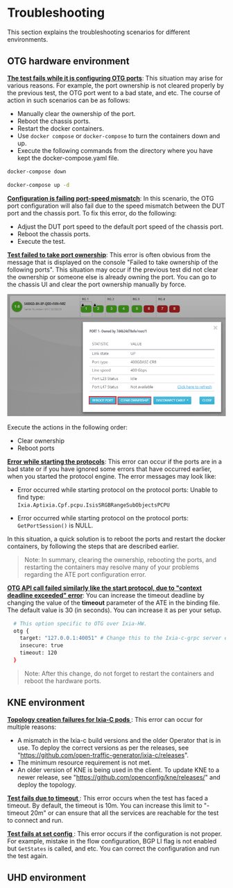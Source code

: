 # Troubleshooting

This section explains the troubleshooting scenarios for different environments.

## OTG hardware environment

**<ins>The test fails while it is configuring OTG ports</ins>**: This situation may arise for various reasons. For example, the port ownership is not cleared properly by the previous test, the OTG port went to a bad state, and etc. The course of action in such scenarios can be as follows:

* Manually clear the ownership of the port.
* Reboot the chassis ports.
* Restart the docker containers.
* Use `docker compose` or `docker-compose` to turn the containers down and up.
* Execute the following commands from the directory where you have kept the docker-compose.yaml file.

```sh
docker-compose down
```

```sh
docker-compose up -d
```

**<ins>Configuration is failing port-speed mismatch</ins>**: In this scenario, the OTG port configuration will also fail due to the speed mismatch between the DUT port and the chassis port.
To fix this error, do the following:

* Adjust the DUT port speed to the default port speed of the chassis port.
* Reboot the chassis ports.
* Execute the test.

**<ins>Test failed to take port ownership</ins>**: This error is often obvious from the message that is displayed on the console "Failed to take ownership of the following ports". This situation may occur if the previous test did not clear the ownership or someone else is already owning the port. You can go to the chassis UI and clear the port ownership manually by force.

![clearOwnership](res/clearOwnership.PNG "Clear port ownership")

Execute the actions in the following order:

* Clear ownership
* Reboot ports

**<ins>Error while starting the protocols</ins>**: This error can occur if the ports are in a bad state or if you have ignored some errors that have occurred earlier, when you started the protocol engine.
The error messages may look like:

* Error occurred while starting protocol on the protocol ports:
  Unable to find type:  
  `Ixia.Aptixia.Cpf.pcpu.IsisSRGBRangeSubObjectsPCPU`

* Error occurred while starting protocol on the protocol ports: `GetPortSession()` is NULL.

In this situation, a quick solution is to reboot the ports and restart the docker containers, by following the steps that are described earlier.

>Note:
In summary, clearing the ownership, rebooting the ports, and restarting the containers may resolve many of your problems regarding the ATE port configuration error.

**<ins>OTG API call failed similarly like the start protocol, due to "context deadline exceeded" error</ins>**: You can increase the timeout deadline by changing the value of the **timeout** parameter of the ATE in the binding file. The default value is 30 (in seconds). You can increase it as per your setup.

```sh
  # This option specific to OTG over Ixia-HW.
  otg {
    target: "127.0.0.1:40051" # Change this to the Ixia-c-grpc server endpoint.
    insecure: true
    timeout: 120
  }
```

>Note:
After this change, do not forget to restart the containers and reboot the hardware ports.

## KNE environment

**<ins>Topology creation failures for Ixia-C pods </ins>**: This error can occur for multiple reasons:

* A mismatch in the Ixia-c build versions and the older Operator that is in use. To deploy the correct versions as per the releases, see "<https://github.com/open-traffic-generator/ixia-c/releases>".
* The minimum resource requirement is not met.
* An older version of KNE is being used in the client. To update KNE to a newer release, see "<https://github.com/openconfig/kne/releases/>" and deploy the topology.

**<ins>Test fails due to timeout </ins>**: This error occurs when the test has faced a timeout. By default, the timeout is 10m. You can increase this limit to "-timeout 20m" or can ensure that all the services are reachable for the test to connect and run.

**<ins>Test fails at set config </ins>**: This error occurs if the configuration is not proper. For example, mistake in the flow configuration, BGP LI flag is not enabled but `GetStates` is called, and etc. You can correct the configuration and run the test again.

## UHD environment
